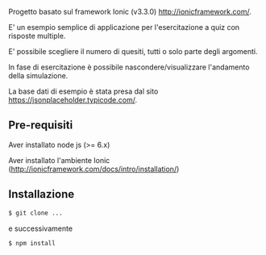 Progetto basato sul framework Ionic (v3.3.0) http://ionicframework.com/.

E' un esempio semplice di applicazione per l'esercitazione a quiz con risposte multiple.

E' possibile scegliere il numero di quesiti, tutti o solo parte degli argomenti.

In fase di esercitazione è possibile nascondere/visualizzare l'andamento della simulazione.

La base dati di esempio è stata presa dal sito https://jsonplaceholder.typicode.com/.

## Pre-requisiti

Aver installato node js (>= 6.x)

Aver installato l'ambiente Ionic (http://ionicframework.com/docs/intro/installation/)

## Installazione

```bash
$ git clone ...
```

e successivamente 

```bash
$ npm install
```